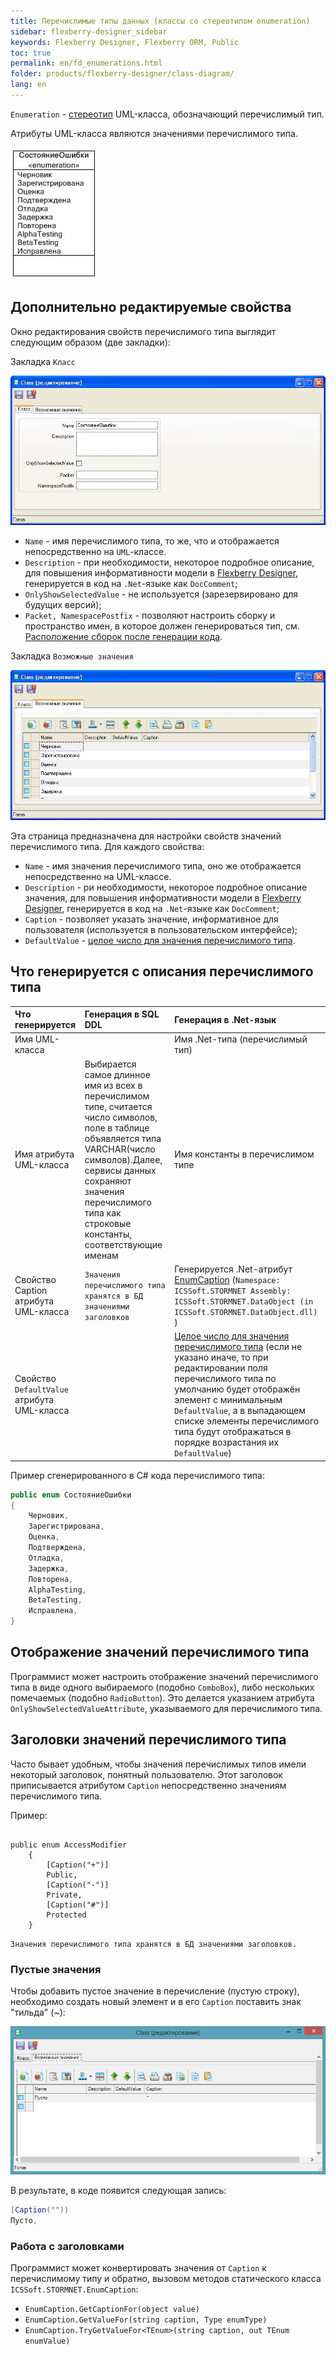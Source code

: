 ```yaml
---
title: Перечислимые типы данных (классы со стереотипом enumeration)
sidebar: flexberry-designer_sidebar
keywords: Flexberry Designer, Flexberry ORM, Public
toc: true
permalink: en/fd_enumerations.html
folder: products/flexberry-designer/class-diagram/
lang: en
---
```


`Enumeration` - [стереотип](fd_key-concepts.html) UML-класса, обозначающий перечислимый тип.

Атрибуты UML-класса являются значениями перечислимого типа.

![](/images/pages/products/flexberry-designer/class-diagram/enumeration.jpg)

## Дополнительно редактируемые свойства

Окно редактирования свойств перечислимого типа выглядит следующим образом (две закладки):

Закладка `Класс`

![](/images/pages/products/flexberry-designer/class-diagram/enumpropp1.jpg)

* `Name` - имя перечислимого типа, то же, что и отображается непосредственно на `UML`-классе. 
* `Description` -  при необходимости, некоторое подробное описание, для повышения информативности модели в [Flexberry Designer](fd_landing_page.html), генерируется в код на `.Net`-языке как `DocComment`; 
* `OnlyShowSelectedValue` - не используется (зарезервировано для будущих версий); 
* `Packet, NamespacePostfix` - позволяют настроить сборку и пространство имен, в которое должен генерироваться тип, см. [Расположение сборок после генерации кода](fo_location-assembly-after-code-generation.html).

Закладка `Возможные значения`

![](/images/pages/products/flexberry-designer/class-diagram/enumpropp2.jpg)

Эта страница предназначена для настройки свойств значений перечислимого типа. Для каждого свойства:

* `Name` - имя значения перечислимого типа, оно же отображается непосредственно на UML-классе. 
* `Description` - ри необходимости, некоторое подробное описание значения, для повышения информативности модели в [Flexberry Designer](fd_landing_page.html), генерируется в код на `.Net`-языке как `DocComment`; 
* `Caption` - позволяет указать значение, информативное для пользователя (используется в пользовательском интерфейсе); 
* `DefaultValue` - [целое число для значения перечислимого типа](http://msdn.microsoft.com/en-us/library/sbbt4032%28v=vs.71%29.aspx). 

## Что генерируется с описания перечислимого типа

Что генерируется | Генерация в SQL DDL | Генерация в .Net-язык
:--------------|:----------------------------|:----------------------------------------------
Имя UML-класса | | Имя .Net-типа (перечислимый тип)
Имя атрибута UML-класса | Выбирается самое длинное имя из всех в перечислимом типе, считается число символов, поле в таблице объявляется типа VARCHAR(число символов).Далее, сервисы данных сохраняют значения перечислимого типа как строковые константы, соответствующие именам | Имя константы в перечислимом типе
Свойство Caption атрибута UML-класса | `Значения перечислимого типа хранятся в БД значениями заголовков` | Генерируется .Net-атрибут [EnumCaption](fo_function-list.html) (`Namespace: ICSSoft.STORMNET Assembly: ICSSoft.STORMNET.DataObject (in ICSSoft.STORMNET.DataObject.dll) `)
Свойство `DefaultValue` атрибута UML-класса | | [Целое число для значения перечислимого типа](http://msdn.microsoft.com/en-us/library/sbbt4032%28v=vs.71%29.aspx) (если не указано иначе, то при редактировании поля перечислимого типа по умолчанию будет отображён элемент с минимальным `DefaultValue`, а в выпадающем списке элементы перечислимого типа будут отображаться в порядке возрастания их `DefaultValue`)

Пример сгенерированного в C# кода перечислимого типа:

```csharp
public enum СостояниеОшибки
{ 
    Черновик, 
    Зарегистрирована, 
    Оценка, 
    Подтверждена, 
    Отладка, 
    Задержка, 
    Повторена, 
    AlphaTesting, 
    BetaTesting, 
    Исправлена,
}
```

## Отображение значений перечислимого типа

Программист может настроить отображение значений перечислимого типа в виде одного выбираемого (подобно `ComboBox`), либо нескольких помечаемых (подобно `RadioButton`). Это делается указанием атрибута `OnlyShowSelectedValueAttribute`, указываемого для перечислимого типа.

## Заголовки значений перечислимого типа

Часто бывает удобным, чтобы значения перечислимых типов имели некоторый заголовок, понятный пользователю. Этот заголовок приписывается атрибутом `Caption` непосредственно значениям перечислимого типа.

Пример:
```

public enum AccessModifier
	{
		[Caption("+")]
		Public,
		[Caption("-")]
		Private,
		[Caption("#")]
		Protected
	}
```

`Значения перечислимого типа хранятся в БД значениями заголовков.`

### Пустые значения

Чтобы добавить пустое значение в перечисление (пустую строку), необходимо создать новый элемент и в его `Caption` поставить знак "тильда" (~):

![](/images/pages/products/flexberry-designer/class-diagram/enum-empty.png)

В результате, в коде появится следующая запись:

```csharp
[Caption(""))
Пусто,
```

### Работа с заголовками

Программист может конвертировать значения от `Caption` к перечислимому типу и обратно, вызовом методов статического класса  `ICSSoft.STORMNET.EnumCaption`:

* `EnumCaption.GetCaptionFor(object value)`
* `EnumCaption.GetValueFor(string caption, Type enumType)`
* `EnumCaption.TryGetValueFor<TEnum>(string caption, out TEnum enumValue)`
